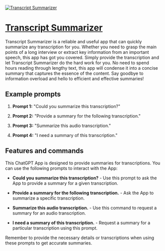 [![Transcript Summarizer](https://files.oaiusercontent.com/file-8OdS7rneUGs7Nvk4Ogrra3AT?se=2123-10-19T14%3A12%3A06Z&sp=r&sv=2021-08-06&sr=b&rscc=max-age%3D31536000%2C%20immutable&rscd=attachment%3B%20filename%3D0fb2669d-4a84-4267-b543-fe650d60d836.png&sig=3Wr9ZRTAazt6IXf%2BZdKHpnaDFiioYmThtbUg9XIU9OM%3D)](https://chat.openai.com/g/g-h1zU2Y9b6-transcript-summarizer)

# [Transcript Summarizer](https://chat.openai.com/g/g-h1zU2Y9b6-transcript-summarizer)

Transcript Summarizer is a reliable and useful app that can quickly summarize any transcription for you. Whether you need to grasp the main points of a long interview or extract key information from an important speech, this app has got you covered. Simply provide the transcription and let Transcript Summarizer do the hard work for you. No need to spend hours reading through lengthy text, this app will condense it into a concise summary that captures the essence of the content. Say goodbye to information overload and hello to efficient and effective summaries!

## Example prompts

1. **Prompt 1:** "Could you summarize this transcription?"

2. **Prompt 2:** "Provide a summary for the following transcription."

3. **Prompt 3:** "Summarize this audio transcription."

4. **Prompt 4:** "I need a summary of this transcription."

## Features and commands

This ChatGPT App is designed to provide summaries for transcriptions. You can use the following prompts to interact with the App:

- **Could you summarize this transcription?** - Use this prompt to ask the App to provide a summary for a given transcription.

- **Provide a summary for the following transcription.** - Ask the App to summarize a specific transcription.

- **Summarize this audio transcription.** - Use this command to request a summary for an audio transcription.

- **I need a summary of this transcription.** - Request a summary for a particular transcription using this prompt.

Remember to provide the necessary details or transcriptions when using these prompts to get accurate summaries.